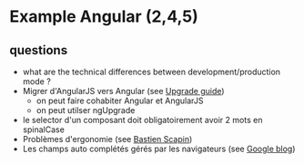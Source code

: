 # Example Angular (2,4,5)

## questions

- what are the technical differences between development/production mode ?
- Migrer d'AngularJS vers Angular (see [Upgrade guide](https://angular.io/guide/upgrade))
    - on peut faire cohabiter Angular et AngularJS
    - on peut utilser ngUpgrade
- le selector d'un composant doit obligatoirement avoir 2 mots en spinalCase
- Problèmes d'ergonomie (see [Bastien Scapin](https://blocnotes.iergo.fr/concevoir/les-criteres-heuristiques-de-bastien-et-scapin/))
- Les champs auto complétés gérés par les navigateurs (see [Google blog](https://developers.google.com/web/updates/2015/06/checkout-faster-with-autofill))
